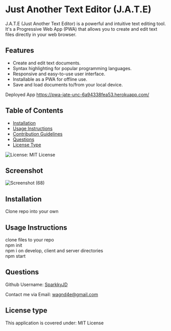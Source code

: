 # Just Another Text Editor (J.A.T.E)

J.A.T.E (Just Another Text Editor) is a powerful and intuitive text editing tool. It's a Progressive Web App (PWA) that allows you to create and edit text files directly in your web browser.

## Features

- Create and edit text documents.
- Syntax highlighting for popular programming languages.
- Responsive and easy-to-use user interface.
- Installable as a PWA for offline use.
- Save and load documents to/from your local device.

Deployed App 
https://pwa-jate-unc-6a94338fea53.herokuapp.com/

## Table of Contents
- [Installation](#installation)
- [Usage Instructions](#usage-instructions)
- [Contribution Guidelines](#contribution-guidelines)
- [Questions](#questions)
- [License Type](#license-type)

![License: MIT License](https://img.shields.io/badge/License-MIT%20License-brightgreen.svg)

## Screenshot

![Screenshot (68)](https://github.com/SparkkyJD/PWA-JATE/assets/127361245/4096b0d9-0131-4121-89d3-b7fee05142cc)

## Installation
Clone repo into your own

## Usage Instructions
clone files to your repo <br>
npm init <br>
npm i on develop, client and server directories <br>
npm start


## Questions <a name="github"></a>
 Github Username: <a href="https://github.com/SparkkyJD">SparkkyJD</a>

Contact me via Email: wagnd4e@gmail.com
## License type <a name="license"></a>
This application is covered under: MIT License
